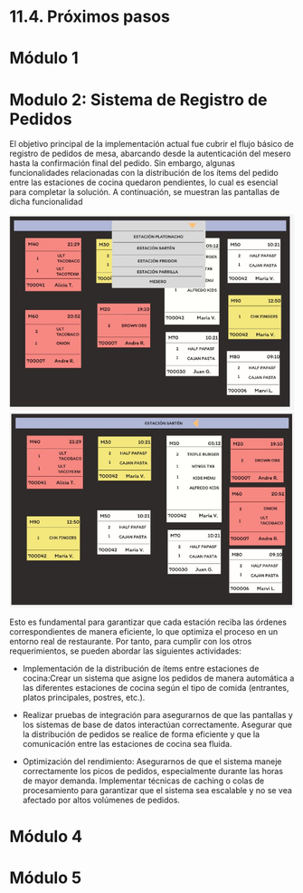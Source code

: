 # 11.4. Próximos pasos


# Módulo 1




# Modulo 2: Sistema de Registro de Pedidos

El objetivo principal de la implementación actual fue cubrir el flujo básico de registro de pedidos de mesa, abarcando desde la autenticación del mesero hasta la confirmación final del pedido. Sin embargo, algunas funcionalidades relacionadas con la distribución de los ítems del pedido entre las estaciones de cocina quedaron pendientes, lo cual es esencial para completar la solución. A continuación, se muestran las pantallas de dicha funcionalidad

![alt text](../../8/8.1/Images_module2/resultado_final.JPG)
![alt text](../../8/8.1/Images_module2/resultado_final%202.JPG)

Esto es fundamental para garantizar que cada estación reciba las órdenes correspondientes de manera eficiente, lo que optimiza el proceso en un entorno real de restaurante. Por tanto, para cumplir con los otros requerimientos, se pueden abordar las siguientes actividades:

- Implementación de la distribución de ítems entre estaciones de cocina:Crear un sistema que asigne los pedidos de manera automática a las diferentes estaciones de cocina según el tipo de comida (entrantes, platos principales, postres, etc.).

- Realizar pruebas de integración para asegurarnos de que las pantallas y los sistemas de base de datos interactúan correctamente.
Asegurar que la distribución de pedidos se realice de forma eficiente y que la comunicación entre las estaciones de cocina sea fluida.

- Optimización del rendimiento: Asegurarnos de que el sistema maneje correctamente los picos de pedidos, especialmente durante las horas de mayor demanda.
Implementar técnicas de caching o colas de procesamiento para garantizar que el sistema sea escalable y no se vea afectado por altos volúmenes de pedidos.


# Módulo 4



# Módulo 5